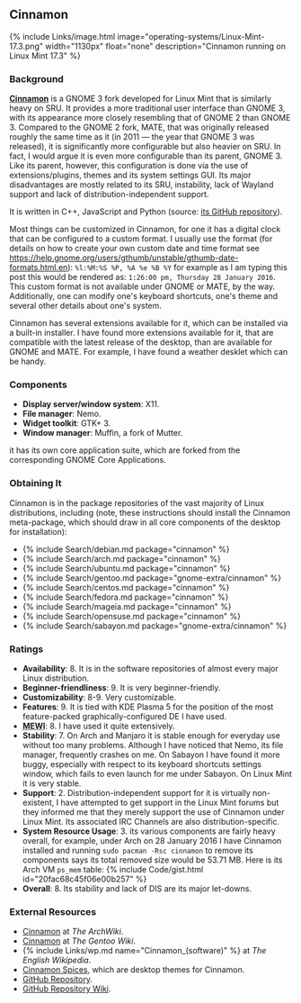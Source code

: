 ## Cinnamon
{% include Links/image.html image="operating-systems/Linux-Mint-17.3.png" width="1130px" float="none" description="Cinnamon running on Linux Mint 17.3" %}

### Background
[**Cinnamon**](http://cinnamon.linuxmint.com/) is a GNOME 3 fork developed for Linux Mint that is similarly heavy on SRU. It provides a more traditional user interface than GNOME 3, with its appearance more closely resembling that of GNOME 2 than GNOME 3. Compared to the GNOME 2 fork, MATE, that was originally released roughly the same time as it (in 2011 &mdash; the year that GNOME 3 was released), it is significantly more configurable but also heavier on SRU. In fact, I would argue it is even more configurable than its parent, GNOME 3. Like its parent, however, this configuration is done via the use of extensions/plugins, themes and its system settings GUI. Its major disadvantages are mostly related to its SRU, instability, lack of Wayland support and lack of distribution-independent support.

It is written in C++, JavaScript and Python (source: [its GitHub repository](https://github.com/linuxmint/Cinnamon)).

Most things can be customized in Cinnamon, for one it has a digital clock that can be configured to a custom format. I usually use the format (for details on how to create your own custom date and time format see https://help.gnome.org/users/gthumb/unstable/gthumb-date-formats.html.en):
`%l:%M:%S %P, %A %e %B %Y`
for example as I am typing this post this would be rendered as: `1:26:00 pm, Thursday 28 January 2016`. This custom format is not available under GNOME or MATE, by the way. Additionally, one can modify one's keyboard shortcuts, one's theme and several other details about one's system.

Cinnamon has several extensions available for it, which can be installed via a built-in installer. I have found more extensions available for it, that are compatible with the latest release of the desktop, than are available for GNOME and MATE. For example, I have found a weather desklet which can be handy.

### Components
* **Display server/window system**: X11.
* **File manager**: Nemo.
* **Widget toolkit**: GTK+ 3.
* **Window manager**: Muffin, a fork of Mutter.

it has its own core application suite, which are forked from the corresponding GNOME Core Applications.

### Obtaining It
Cinnamon is in the package repositories of the vast majority of Linux distributions, including (note, these instructions should install the Cinnamon meta-package, which should draw in all core components of the desktop for installation):
* {% include Search/debian.md package="cinnamon" %}
* {% include Search/arch.md package="cinnamon" %}
* {% include Search/ubuntu.md package="cinnamon" %}
* {% include Search/gentoo.md package="gnome-extra/cinnamon" %}
* {% include Search/centos.md package="cinnamon" %}
* {% include Search/fedora.md package="cinnamon" %}
* {% include Search/mageia.md package="cinnamon" %}
* {% include Search/opensuse.md package="cinnamon" %}
* {% include Search/sabayon.md package="gnome-extra/cinnamon" %}

### Ratings
* **Availability**: 8. It is in the software repositories of almost every major Linux distribution.
* **Beginner-friendliness**: 9. It is very beginner-friendly.
* **Customizability**: 8-9. Very customizable.
* **Features**: 9. It is tied with KDE Plasma 5 for the position of the most feature-packed graphically-configured DE I have used.
* <abbr title="My Experience With It">**MEWI**</abbr>: 8. I have used it quite extensively.
* **Stability**: 7. On Arch and Manjaro it is stable enough for everyday use without too many problems. Although I have noticed that Nemo, its file manager, frequently crashes on me. On Sabayon I have found it more buggy, especially with respect to its keyboard shortcuts settings window, which fails to even launch for me under Sabayon. On Linux Mint it is very stable.
* **Support**: 2. Distribution-independent support for it is virtually non-existent, I have attempted to get support in the Linux Mint forums but they informed me that they merely support the use of Cinnamon under Linux Mint. Its associated IRC Channels are also distribution-specific.
* **System Resource Usage**: 3. its various components are fairly heavy overall, for example, under Arch on 28 January 2016 I have Cinnamon installed and running `sudo pacman -Rsc cinnamon` to remove its components says its total removed size would be 53.71 MB. Here is its Arch VM `ps_mem` table: {% include Code/gist.html id="20fac68c45f06e00b257" %}
* **Overall**: 8. Its stability and lack of DIS are its major let-downs.

### External Resources
* [Cinnamon](https://wiki.archlinux.org/index.php/Cinnamon) at *The ArchWiki*.
* [Cinnamon](https://wiki.gentoo.org/wiki/Cinnamon) at *The Gentoo Wiki*.
* {% include Links/wp.md name="Cinnamon_(software)" %} at *The English Wikipedia*.
* [Cinnamon Spices](http://cinnamon-spices.linuxmint.com/), which are desktop themes for Cinnamon.
* [GitHub Repository](https://github.com/linuxmint/Cinnamon).
* [GitHub Repository Wiki](https://github.com/linuxmint/Cinnamon/wiki).
